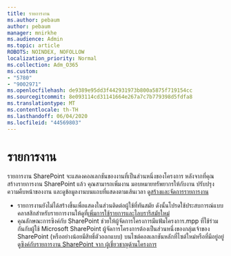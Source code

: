 ```yaml
---
title: รายการงาน
ms.author: pebaum
author: pebaum
manager: mnirkhe
ms.audience: Admin
ms.topic: article
ROBOTS: NOINDEX, NOFOLLOW
localization_priority: Normal
ms.collection: Adm_O365
ms.custom:
- "5780"
- "9002971"
ms.openlocfilehash: de9389e95dd3f442931973b800a5875f719154cc
ms.sourcegitcommit: 8e093114cd31141664e267a7c7b779398d5fdfa8
ms.translationtype: MT
ms.contentlocale: th-TH
ms.lasthandoff: 06/04/2020
ms.locfileid: "44569803"
---
```

# <a name="task-list"></a>รายการงาน

รายการงาน SharePoint จะแสดงคอลเลกชันของงานที่เป็นส่วนหนึ่งของโครงการ หลังจากที่คุณสร้างรายการงาน SharePoint แล้ว คุณสามารถเพิ่มงาน มอบหมายทรัพยากรให้กับงาน ปรับปรุงความคืบหน้าของงาน และดูข้อมูลงานบนแถบที่แสดงตามเส้นเวลา ดู[สร้างและจัดการรายการงาน](https://support.microsoft.com/office/466ad207-46fd-4c77-9af1-41bc23cec21a)  

-   รายการงานยังไม่ได้สร้างขึ้นเพื่อแสดงในส่วนติดต่อผู้ใช้ที่ทันสมัย ดังนั้นโปรดใช้ประสบการณ์แบบคลาสสิกสําหรับรายการงานให้ดูที่[เพิ่มการใช้รายการและไลบรารีสมัยใหม่](https://docs.microsoft.com/sharepoint/dev/transform/modernize-userinterface-lists-and-libraries)
-   คุณลักษณะการซิงค์กับ SharePoint ช่วยให้ผู้จัดการโครงการมีแฟ้มโครงการ.mpp ที่ใช้ร่วมกันกับผู้ใช้ Microsoft SharePoint ผู้จัดการโครงการต้องเป็นส่วนหนึ่งของกลุ่มเจ้าของ SharePoint (หรืออย่างน้อยมีสิทธิ์ตัวออกแบบ) บนไซต์คอลเลกชันหลักที่ไซต์ใหม่หรือที่มีอยู่อยู่ ดู[ซิงค์กับรายการงาน SharePoint จาก ผู้เชี่ยวชาญด้านโครงการ](https://docs.microsoft.com/office/troubleshoot/project/sync-with-tasks-from-project)